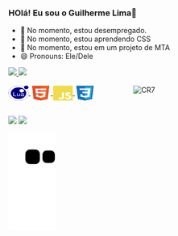 ### HOlá! Eu sou o Guilherme Lima👋

- 🔭 No momento, estou desempregado.
- 🌱 No momento, estou aprendendo CSS
- 👯 No momento, estou em um projeto de MTA
- 😄 Pronouns: Ele/Dele

 <div>
  <a href="https://github.com/guilhermelima-dev">
  <img height="180em" src="https://github-readme-stats.vercel.app/api?username=guilhermelima-dev&show_icons=true&theme=dark&include_all_commits=true&count_private=true"/>
  <img height="180em" src="https://github-readme-stats.vercel.app/api/top-langs/?username=guilhermelima-dev&layout=compact&langs_count=7&theme=dark"/>
</div>
  
  
  <div style="display: inline_block"><br>
  <img align="center" alt="Gui-HTML" height="30" width="40" src="https://raw.githubusercontent.com/devicons/devicon/master/icons/lua/lua-plain-wordmark.svg">
  <img align="center" alt="Gui-HTML" height="30" width="40" src="https://raw.githubusercontent.com/devicons/devicon/master/icons/html5/html5-original.svg">
  <img align="center" alt="Gui-Js" height="30" width="40" src="https://raw.githubusercontent.com/devicons/devicon/master/icons/javascript/javascript-plain.svg">
  <img align="center" alt="Gui-CSS" height="30" width="40" src="https://raw.githubusercontent.com/devicons/devicon/master/icons/css3/css3-original.svg">
  <img align="right" alt="CR7" src="https://cdn.discordapp.com/attachments/740253742582071357/870852839453384754/giphy.gif" width="256" height="128">
</div>
  
  ##
  
  <div> 
  <a href="https://www.youtube.com/channel/UCYJZAm6uQfoTQ1EUj-V10Vg" target="_blank"><img src="https://img.shields.io/badge/YouTube-FF0000?style=for-the-badge&logo=youtube&logoColor=white" target="_blank"></a>
 <a href="https://discord.gg/BN2sQgp" target="_blank"><img src="https://img.shields.io/badge/Discord-7289DA?style=for-the-badge&logo=discord&logoColor=white" target="_blank"></a> 
 
  ![Snake animation](https://github.com/rafaballerini/rafaballerini/blob/output/github-contribution-grid-snake.svg)
 
</div>
